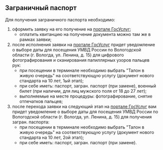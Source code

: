 ## Заграничный паспорт

Для получения заграничного паспорта необходимо:

1. оформить заявку на его получение на [портале ГосУслуг](esia.gosuslugi.ru);
    * оплатить квитанцию на получение документа можно там же в рамках заявки;
2. после исполнения заявки на [портале ГосУслуг](esia.gosuslugi.ru) придет уведомление о выборе даты для посещения УМВД
   России по Вологодской области (г. Вологда, ул. Ленина, д. 15) для цифрового фотографирования и сканирования
   папиллярных узоров пальцев рук:
    * при посещении в терминале необходимо выбрать "Талон в живую очередь" на соответствующую услугу (документ нового
      стандарта на 10 лет, 1ый этап);
    * при себе иметь: паспорт, загран. паспорт (при замене), военный билет (при наличии, для лиц мужского поля от 18 до
      27 лет);
    * выполняемые на месте процедуры: фотографирование, снятие отпечатков пальцев;
3. после перехода заявки на следующий этап на [портале ГосУслуг](esia.gosuslugi.ru) вам придет уведомление о выборе даты
   для посещения УМВД России по Вологодской области (г. Вологда, ул. Ленина, д. 15) для получения загран. паспорта:
    * при посещении в терминале необходимо выбрать "Талон в живую очередь" на соответствующую услугу (документ нового
      стандарта на 10 лет, 2ой этап);
    * при себе иметь: паспорт, загран. паспорт (при замене).